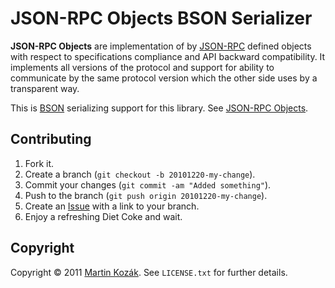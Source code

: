 JSON-RPC Objects BSON Serializer
================================

**JSON-RPC Objects** are implementation of by [JSON-RPC][1] defined 
objects with respect to specifications compliance and API backward 
compatibility. It implements all versions of the protocol and support 
for ability to communicate by the same protocol version which the 
other side uses by a transparent way.

This is [BSON][11] serializing support for this library. 
See [JSON-RPC Objects][2].


Contributing
------------

1. Fork it.
2. Create a branch (`git checkout -b 20101220-my-change`).
3. Commit your changes (`git commit -am "Added something"`).
4. Push to the branch (`git push origin 20101220-my-change`).
5. Create an [Issue][6] with a link to your branch.
6. Enjoy a refreshing Diet Coke and wait.


Copyright
---------

Copyright &copy; 2011 [Martin Kozák][7]. See `LICENSE.txt` for
further details.

[1]: http://en.wikipedia.org/wiki/JSON-RPC
[2]: https://github.com/martinkozak/json-rpc-objects
[6]: http://github.com/martinkozak/json-rpc-objects-bson/issues
[7]: http://www.martinkozak.net/
[11]: http://bsonspec.org/
